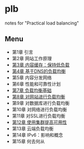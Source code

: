 # plb
notes for "Practical load balancing"

## Menu
- 第1章 引言
- 第2章 网站工作原理
- [第3章 内容缓存：保持低负载](content/03.md)
- [第4章 基于DNS的负载均衡](content/04.md)
- 第5章 内容分发网络
- 第6章 性能和可靠性计划
- [第7章 负载均衡基础](content/07.md)
- [第8章 对网站进行负载均衡](content/08.md)
- 第9章 对数据库进行负载均衡
- 第10章 对网络进行负载均衡
- 第11章 对SSL进行负载均衡
- [第12章 使用集群提高可用性](content/12.md)
- 第13章 云端负载均衡
- 第14章 IPv6：影响和概念
- 第15章 何去何从
